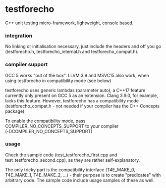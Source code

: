 # testforecho
C++ unit testing micro-framework, lightweight, console based.

### integration
No linking or initialisation necessary, just include the headers and off you go (testforecho.h,
testforecho_internal.h and testforecho_compat.h).


### compiler support
GCC 5 works "out of the box".
LLVM 3.9 and MSVC15 also work, when using testforecho in compatibility mode (see below)

testforecho uses generic lambdas (parameter auto), a C\+\+17 feature currently only present on GCC 5 as an extension. Clang 3.9.0, for example, lacks this feature. However, testforecho has a compatibility mode (testforecho_compat.h - not needed if your compiler has the C++ Concepts package)

To enable the compatibility mode, pass COMPILER_NO_CONCEPTS_SUPPORT to your compiler<br/>(-DCOMPILER_NO_CONCEPTS_SUPPORT)

### usage
Check the sample code (test_testforecho_first.cpp and test_testforecho_second.cpp), as they are rather self-explanatory.

The only tricky part is the compatibility interface (T4E_MAKE_0, T4E_MAKE_1, T4E_MAKE_2, ...) - their purpose is to create "predicates" with arbitrary code. The sample code include usage samples of these as well.

